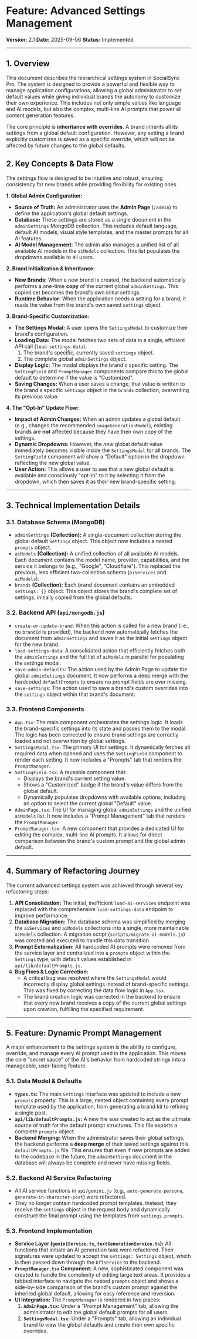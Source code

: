 # Feature: Advanced Settings Management

**Version:** 2.1
**Date:** 2025-09-06
**Status:** Implemented

---

## 1. Overview

This document describes the hierarchical settings system in SocialSync Pro. The system is designed to provide a powerful and flexible way to manage application configurations, allowing a global administrator to set default values while giving individual brands the autonomy to customize their own experience. This includes not only simple values like language and AI models, but also the complex, multi-line AI prompts that power all content generation features.

The core principle is **inheritance with overrides**. A brand inherits all its settings from a global default configuration. However, any setting a brand explicitly customizes is saved as a specific override, which will not be affected by future changes to the global defaults.

## 2. Key Concepts & Data Flow

The settings flow is designed to be intuitive and robust, ensuring consistency for new brands while providing flexibility for existing ones.

**1. Global Admin Configuration:**
-   **Source of Truth:** An administrator uses the **Admin Page** (`/admin`) to define the application's global default settings.
-   **Database:** These settings are stored as a single document in the `adminSettings` MongoDB collection. This includes default language, default AI models, visual style templates, and the master prompts for all AI features.
-   **AI Model Management:** The admin also manages a unified list of all available AI models in the `aiModels` collection. This list populates the dropdowns available to all users.

**2. Brand Initialization & Inheritance:**
-   **New Brands:** When a new brand is created, the backend automatically performs a one-time **copy** of the current global `adminSettings`. This copied set becomes the brand's own initial settings.
-   **Runtime Behavior:** When the application needs a setting for a brand, it reads the value from the brand's own saved `settings` object.

**3. Brand-Specific Customization:**
-   **The Settings Modal:** A user opens the `SettingsModal` to customize their brand's configuration.
-   **Loading Data:** The modal fetches two sets of data in a single, efficient API call (`load-settings-data`):
    1.  The brand's specific, currently saved `settings` object.
    2.  The complete global `adminSettings` object.
-   **Display Logic:** The modal displays the brand's specific setting. The `SettingField` and `PromptManager` components compare this to the global default to determine if the value is "Customized".
-   **Saving Changes:** When a user saves a change, that value is written to the brand's specific `settings` object in the `brands` collection, overwriting its previous value.

**4. The "Opt-In" Update Flow:**
-   **Impact of Admin Changes:** When an admin updates a global default (e.g., changes the recommended `imageGenerationModel`), existing brands are **not** affected because they have their own copy of the settings.
-   **Dynamic Dropdowns:** However, the *new* global default value immediately becomes visible inside the `SettingsModal` for all brands. The `SettingField` component will show a "Default" option in the dropdown reflecting the new global value.
-   **User Action:** This allows a user to see that a new global default is available and consciously "opt-in" to it by selecting it from the dropdown, which then saves it as their new brand-specific setting.

---

## 3. Technical Implementation Details

### 3.1. Database Schema (MongoDB)

-   `adminSettings` **(Collection):** A single-document collection storing the global default `Settings` object. This object now includes a nested `prompts` object.
-   `aiModels` **(Collection):** A unified collection of all available AI models. Each document contains the model name, provider, capabilities, and the service it belongs to (e.g., "Google", "Cloudflare"). This replaced the previous, less efficient two-collection schema (`aiServices` and `aiModels`).
-   `brands` **(Collection):** Each brand document contains an embedded `settings: {}` object. This object stores the brand's complete set of settings, initially copied from the global defaults.

### 3.2. Backend API (`api/mongodb.js`)

-   `create-or-update-brand`: When this action is called for a new brand (i.e., no `brandId` is provided), the backend now automatically fetches the document from `adminSettings` and saves it as the initial `settings` object for the new brand.
-   `load-settings-data`: A consolidated action that efficiently fetches both the `adminSettings` and the full list of `aiModels` in parallel for populating the settings modal.
-   `save-admin-defaults`: The action used by the Admin Page to update the global `adminSettings` document. It now performs a deep merge with the hardcoded `defaultPrompts` to ensure no prompt fields are ever missing.
-   `save-settings`: The action used to save a brand's custom overrides into the `settings` object within that brand's document.

### 3.3. Frontend Components

-   `App.tsx`: The main component orchestrates the settings logic. It loads the brand-specific settings into its state and passes them to the modal. The logic has been corrected to ensure brand settings are correctly loaded and not overwritten by global settings.
-   `SettingsModal.tsx`: The primary UI for settings. It dynamically fetches all required data when opened and uses the `SettingField` component to render each setting. It now includes a "Prompts" tab that renders the `PromptManager`.
-   `SettingField.tsx`: A reusable component that:
    -   Displays the brand's current setting value.
    -   Shows a "Customized" badge if the brand's value differs from the global default.
    -   Dynamically populates dropdowns with available options, including an option to select the current global "Default" value.
-   `AdminPage.tsx`: The UI for managing global `adminSettings` and the unified `aiModels` list. It now includes a "Prompt Management" tab that renders the `PromptManager`.
-   `PromptManager.tsx`: A new component that provides a dedicated UI for editing the complex, multi-line AI prompts. It allows for direct comparison between the brand's custom prompt and the global admin default.

---

## 4. Summary of Refactoring Journey

The current advanced settings system was achieved through several key refactoring steps:

1.  **API Consolidation:** The initial, inefficient `load-ai-services` endpoint was replaced with the comprehensive `load-settings-data` endpoint to improve performance.
2.  **Database Migration:** The database schema was simplified by merging the `aiServices` and `aiModels` collections into a single, more maintainable `aiModels` collection. A migration script (`scripts/migrate-ai-models.js`) was created and executed to handle this data transition.
3.  **Prompt Externalization:** All hardcoded AI prompts were removed from the service layer and centralized into a `prompts` object within the `Settings` type, with default values established in `api/lib/defaultPrompts.js`.
4.  **Bug Fixes & Logic Correction:**
    -   A critical bug was resolved where the `SettingsModal` would incorrectly display global settings instead of brand-specific settings. This was fixed by correcting the data flow logic in `App.tsx`.
    -   The brand creation logic was corrected in the backend to ensure that every new brand receives a copy of the current global settings upon creation, fulfilling the specified requirement.

---

## 5. Feature: Dynamic Prompt Management

A major enhancement to the settings system is the ability to configure, override, and manage every AI prompt used in the application. This moves the core "secret sauce" of the AI's behavior from hardcoded strings into a manageable, user-facing feature.

### 5.1. Data Model & Defaults

-   **`types.ts`:** The main `Settings` interface was updated to include a new `prompts` property. This is a large, nested object containing every prompt template used by the application, from generating a brand kit to refining a single post.
-   **`api/lib/defaultPrompts.js`:** A new file was created to act as the ultimate source of truth for the default prompt structures. This file exports a complete `prompts` object.
-   **Backend Merging:** When the administrator saves their global settings, the backend performs a **deep merge** of their saved settings against this `defaultPrompts.js` file. This ensures that even if new prompts are added to the codebase in the future, the `adminSettings` document in the database will always be complete and never have missing fields.

### 5.2. Backend AI Service Refactoring

-   All AI service functions in `api/gemini.js` (e.g., `auto-generate-persona`, `generate-in-character-post`) were refactored.
-   They no longer contain hardcoded prompt templates. Instead, they receive the `settings` object in the request body and dynamically construct the final prompt using the templates from `settings.prompts`.

### 5.3. Frontend Implementation

-   **Service Layer (`geminiService.ts`, `textGenerationService.ts`):** All functions that initiate an AI generation task were refactored. Their signatures were updated to accept the `settings: Settings` object, which is then passed down through the `bffService` to the backend.
-   **`PromptManager.tsx` Component:** A new, sophisticated component was created to handle the complexity of editing large text areas. It provides a tabbed interface to navigate the nested `prompts` object and shows a side-by-side comparison of the brand's custom prompt against the inherited global default, allowing for easy reference and reversion.
-   **UI Integration:** The `PromptManager` is rendered in two places:
    1.  **`AdminPage.tsx`:** Under a "Prompt Management" tab, allowing the administrator to edit the global default prompts for all users.
    2.  **`SettingsModal.tsx`:** Under a "Prompts" tab, allowing an individual brand to view the global defaults and create their own specific overrides.
